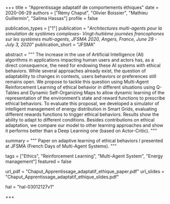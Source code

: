 +++
title = "Apprentissage adaptatif de comportements éthiques"
date = 2020-06-29
authors = ["Rémy Chaput", "Olivier Boissier", "Mathieu Guillermin", "Salima Hassas"]
profile = false

publication_types = ["1"]
publication = "*Architectures multi-agents pour la simulation de systèmes complexes- Vingt-huitième journées francophones sur les systèmes multi-agents, JFSMA 2020, Angers, France, June 29 - July 3, 2020*"
publication_short = "JFSMA"

abstract = """
The increase in the use of Artificial Intelligence (AI) algorithms in 
applications impacting human users and actors has, as a direct consequence, 
the need for endowing these AI systems with ethical behaviors. While several
approaches already exist, the question of adaptability to changes in contexts, 
users behaviors or preferences still remains open. We propose to tackle this 
question using Multi-Agent Reinforcement Learning of ethical behavior
in different situations using Q-Tables and Dynamic Self-Organizing Maps to 
allow dynamic learning of the representation of the environment’s state and 
reward functions to prescribe ethical behaviors. To evaluate this proposal, we
developed a simulator of intelligent management of energy distribution in Smart 
Grids, evaluating different rewards functions to trigger ethical behaviors. 
Results show the ability to adapt to different conditions. Besides contributions
on ethical adaptation, we compare our model to other learning approaches and 
show it performs better than a Deep Learning one (based on Actor-Critic).
"""

summary = """
Paper on adaptive learning of ethical behaviors I presented at JFSMA (French Days of Multi-Agent Systems).
"""

tags = ["Ethics", "Reinforcement Learning", "Multi-Agent System", "Energy management"]
featured = false

url_pdf = "Chaput_Apprentissage_adaptatif_ethique_paper.pdf"
url_slides = "Chaput_Apprentissage_adaptatif_ethique_slides.pdf"

hal = "hal-03012127v1"

+++
